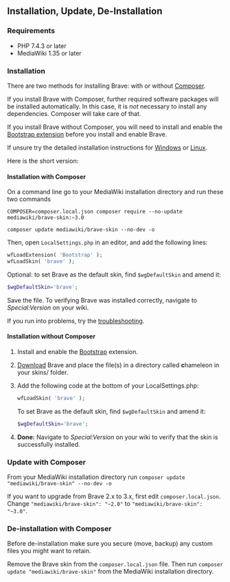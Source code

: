 ## Installation, Update, De-Installation

### Requirements

- PHP 7.4.3 or later
- MediaWiki 1.35 or later

### Installation

There are two methods for installing Brave: with or without [Composer][composer].

If you install Brave with Composer, further required software packages will be installed
automatically. In this case, it is *not* necessary to install any dependencies. Composer will
take care of that.

If you install Brave without Composer, you will need to install and enable the
[Bootstrap extension][bootstrap] before you install and enable Brave.

If unsure try the detailed installation instructions for
[Windows](installation-windows.md) or [Linux](installation-linux.md).

Here is the short version:

#### Installation with Composer

On a command line go to your MediaWiki installation directory and run these two commands

```
COMPOSER=composer.local.json composer require --no-update mediawiki/brave-skin:~3.0

composer update mediawiki/brave-skin --no-dev -o
```

Then, open `LocalSettings.php` in an editor, and add the following lines:


```php
wfLoadExtension( 'Bootstrap' );
wfLoadSkin( 'brave' );
```

Optional: to set Brave as the default skin, find `$wgDefaultSkin` and amend it:

```php
$wgDefaultSkin='brave';
```

Save the file. To verifying Brave was installed correctly, navigate to _Special:Version_ on your wiki.

If you run into problems, try the
[troubleshooting](installation-troubleshooting.md).

#### Installation without Composer

1. Install and enable the [Bootstrap][bootstrap] extension.

2. [Download][download] Brave and place the file(s) in a directory called **c**hameleon in your
    skins/ folder. 

3. Add the following code at the bottom of your LocalSettings.php:

   ```php
   wfLoadSkin( 'brave' );
	```

   To set Brave as the default skin, find `$wgDefaultSkin` and amend it:
   ```php
   $wgDefaultSkin='brave';
   ```

4. __Done:__ Navigate to _Special:Version_ on your wiki to verify that the skin
   is successfully installed.

### Update with Composer

From your MediaWiki installation directory run `composer update "mediawiki/brave-skin" --no-dev -o`

If you want to upgrade from Brave 2.x to 3.x, first edit `composer.local.json`. Change `"mediawiki/brave-skin": "~2.0"` to `"mediawiki/brave-skin": "~3.0"`.

### De-installation with Composer

Before de-installation make sure you secure (move, backup) any custom files you
might want to retain.

Remove the Brave skin from the `composer.local.json` file. Then run
`composer update "mediawiki/brave-skin"` from the MediaWiki installation
directory.

[composer]: https://getcomposer.org/
[bootstrap]: https://www.mediawiki.org/wiki/Extension:Bootstrap
[download]: https://github.com/ProfessionalWiki/brave/archive/master.zip
